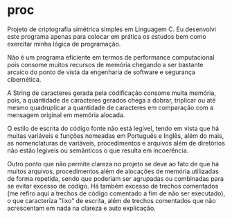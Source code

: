 # proc

Projeto de criptografia simétrica simples em Linguagem C. Eu desenvolvi este programa apenas para colocar em prática os estudos bem como exercitar minha lógica de programação.

Não é um programa eficiente em termos de performance computacional pois consome muitos recursos de memória chegando a ser bastante arcaico do ponto de vista da engenharia de software e segurança cibernética.

A String de caracteres gerada pela codificaçâo consome muita memória, pois, a quantidade de caracteres gerados chega a dobrar, triplicar ou até mesmo quadruplicar a quantidade de caracteres em comparação com a mensagem original em memória alocada.

O estilo de escrita do código fonte não está legível, tendo em vista que há muitas variáveis e funções nomeadas em Português e Inglês, além do mais, as nomenclaturas de variáveis, procedimentos e arquivos além de diretórios não estão legiveis ou semânticos o que resulta em incoerência.

Outro ponto que não permite clareza no projeto se deve ao fato de que há muitos arquivos, procedimentos além de alocações de memória utilizadas de forma repetida, sendo que poderiam ser agrupadas ou combinadas para se evitar excesso de código. Há também excesso de trechos comentados (me refiro aqui a trechos de código comentado a fim de não ser executado), o que caracteriza "lixo" de escrita, além de trechos comentados que não acrescentam em nada na clareza e auto explicação.
